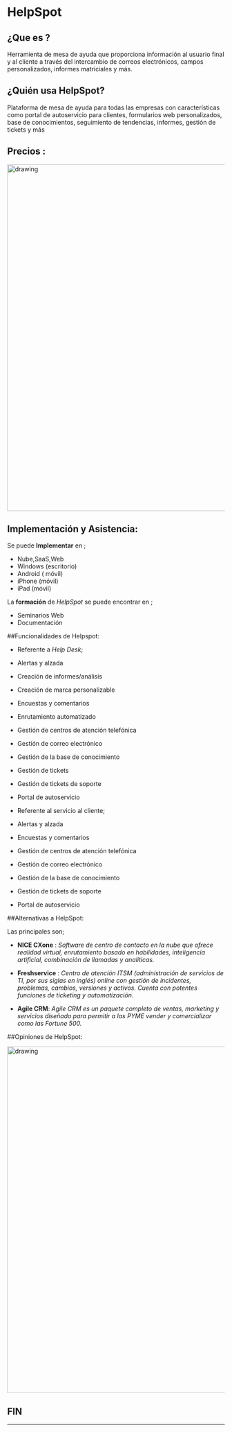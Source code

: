 # HelpSpot

## ¿Que es ?

Herramienta de mesa de ayuda que proporciona información al usuario final y al cliente a través del intercambio de correos electrónicos, campos personalizados, informes matriciales y más.

## ¿Quién usa HelpSpot?

Plataforma de mesa de ayuda para todas las empresas con características como portal de autoservicio para clientes, formularios web personalizados, base de conocimientos, seguimiento de tendencias, informes, gestión de tickets y más

## Precios :
<img src="https://i.imgur.com/XhJ2PKY.jpghttps://i.imgur.com/XhJ2PKY.jpg" alt="drawing" width="800"/>

## Implementación y Asistencia:

Se puede **Implementar** en ;

 * Nube,SaaS,Web
* Windows (escritorio)
* Android ( móvil)
* iPhone (móvil)
* iPad (móvil)

La **formación** de _HelpSpot_ se puede encontrar en ;

* Seminarios Web
* Documentación 


##Funcionalidades de Helpspot:

* Referente a *Help Desk*;
           
 * Alertas y alzada                                        
 * Creación de informes/análisis
 * Creación de marca personalizable
 * Encuestas y comentarios
 * Enrutamiento automatizado
 * Gestión de centros de atención telefónica                                      
 * Gestión de correo electrónico
 * Gestión de la base de conocimiento
 *  Gestión de tickets
 * Gestión de tickets de soporte
 *  Portal de autoservicio    

                    

* Referente al servicio al cliente;

 * Alertas y alzada
 * Encuestas y comentarios
 * Gestión de centros de atención telefónica
 * Gestión de correo electrónico
 * Gestión de la base de conocimiento
 * Gestión de tickets de soporte
 * Portal de autoservicio

##Alternativas a HelpSpot:

Las principales son;

* **NICE CXone** : *Software de centro de contacto en la nube que ofrece realidad virtual, enrutamiento basado en habilidades, inteligencia artificial, combinación de llamadas y analíticas.*

* **Freshservice** : *Centro de atención ITSM (administración de servicios de TI, por sus siglas en inglés) online con gestión de incidentes, problemas, cambios, versiones y activos. Cuenta con potentes funciones de ticketing y automatización.*

* **Agile CRM**: *Agile CRM es un paquete completo de ventas, marketing y servicios diseñado para permitir a las PYME vender y comercializar como las Fortune 500.*


##Opiniones de HelpSpot:


<img src="https://i.imgur.com/iIYzBO6.jpg" alt="drawing" width="800"/>


FIN 
--------------
--------------


